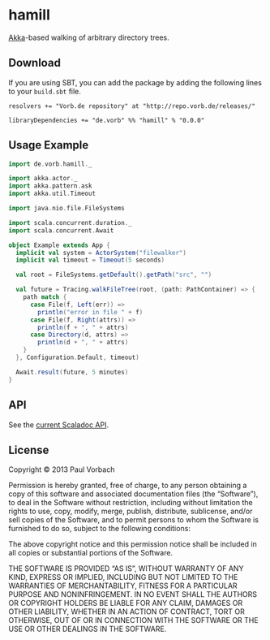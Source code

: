 hamill
======

[Akka]-based walking of arbitrary directory trees.

Download
--------

If you are using SBT, you can add the package by adding the following lines to
your `build.sbt` file.

~~~
resolvers += "Vorb.de repository" at "http://repo.vorb.de/releases/"

libraryDependencies += "de.vorb" %% "hamill" % "0.0.0"
~~~

Usage Example
-------------

~~~ scala
import de.vorb.hamill._

import akka.actor._
import akka.pattern.ask
import akka.util.Timeout

import java.nio.file.FileSystems

import scala.concurrent.duration._
import scala.concurrent.Await

object Example extends App {
  implicit val system = ActorSystem("filewalker")
  implicit val timeout = Timeout(5 seconds)

  val root = FileSystems.getDefault().getPath("src", "")

  val future = Tracing.walkFileTree(root, (path: PathContainer) => {
    path match {
      case File(f, Left(err)) =>
        println("error in file " + f)
      case File(f, Right(attrs)) =>
        println(f + ", " + attrs)
      case Directory(d, attrs) =>
        println(d + ", " + attrs)
    }
  }, Configuration.Default, timeout)

  Await.result(future, 5 minutes)
}
~~~

API
---

See the [current Scaladoc API][api].

[api]: http://pvorb.github.com/hamill/api/current/
[Akka]: http://akka.io/

License
-------

Copyright © 2013 Paul Vorbach

Permission is hereby granted, free of charge, to any person obtaining a copy of
this software and associated documentation files (the “Software”), to deal in
the Software without restriction, including without limitation the rights to
use, copy, modify, merge, publish, distribute, sublicense, and/or sell copies of
the Software, and to permit persons to whom the Software is furnished to do so,
subject to the following conditions:

The above copyright notice and this permission notice shall be included in all
copies or substantial portions of the Software.

THE SOFTWARE IS PROVIDED “AS IS”, WITHOUT WARRANTY OF ANY KIND, EXPRESS OR
IMPLIED, INCLUDING BUT NOT LIMITED TO THE WARRANTIES OF MERCHANTABILITY, FITNESS
FOR A PARTICULAR PURPOSE AND NONINFRINGEMENT. IN NO EVENT SHALL THE AUTHORS OR
COPYRIGHT HOLDERS BE LIABLE FOR ANY CLAIM, DAMAGES OR OTHER LIABILITY, WHETHER
IN AN ACTION OF CONTRACT, TORT OR OTHERWISE, OUT OF OR IN CONNECTION WITH THE
SOFTWARE OR THE USE OR OTHER DEALINGS IN THE SOFTWARE.
